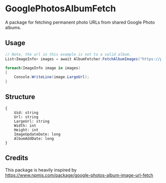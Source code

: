 ﻿# GooglePhotosAlbumFetch

A package for fetching permanent photo URLs from shared Google Photo albums.

## Usage

```csharp
// Note, the url in this example is not to a valid album.
List<ImageInfo> images = await AlbumFetcher.FetchAlbumImages("https://photos.app.goo.gl/1eGdf543GH4");

foreach(ImageInfo image in images)
{
    Console.WriteLine(image.LargeUrl);
}
```

## Structure

```
{
    Uid: string
    Url: string
    LargeUrl: string
    Width: int
    Height: int
    ImageUpdateDate: long
    AlbumAddDate: long
}
```

## Credits

This package is heavily inspired by https://www.npmjs.com/package/google-photos-album-image-url-fetch